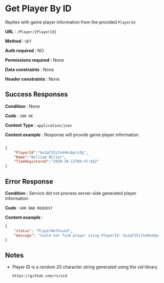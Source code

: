 # Get Player By ID

Replies with game player information from the provided `PlayerId`

**URL** : `/Player/{PlayerId}`

**Method** : `GET`

**Auth required** : NO

**Permissions required** : None

**Data constraints** : None

**Header constraints** : None

## Success Responses

**Condition** : None

**Code** : `200 OK`

**Content Type** : `application/json`

**Content example** : Response will provide game player information.

```json

{
    "PlayerId":"bu1qf15i7nd4ms6pra3g",
    "Name":"William Miller",
    "TimeRegistered":"2020-10-12T00:47:01Z"
}
```

## Error Response

**Condition** : Service did not process server-side generated player information.

**Code** : `400 BAD REQUEST`

**Content example** :

```json
{
    "status": "PlayerNotFound",
    "message": "Could not find player using PlayerId: bu1qf15i7nd4ms6pra3g"
}
```

## Notes

* Player ID is a random 20 character string generated using the xid library

  `https://github.com/rs/xid`
